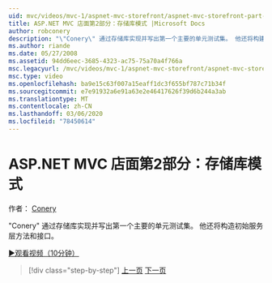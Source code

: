 ```yaml
---
uid: mvc/videos/mvc-1/aspnet-mvc-storefront/aspnet-mvc-storefront-part-2-the-repository-pattern
title: ASP.NET MVC 店面第2部分：存储库模式 |Microsoft Docs
author: robconery
description: "\"Conery\" 通过存储库实现并写出第一个主要的单元测试集。 他还将构建最初的服务层 readsubtree"
ms.author: riande
ms.date: 05/27/2008
ms.assetid: 94dd6eec-3685-4323-ac75-75a70a4f766a
msc.legacyurl: /mvc/videos/mvc-1/aspnet-mvc-storefront/aspnet-mvc-storefront-part-2-the-repository-pattern
msc.type: video
ms.openlocfilehash: ba9e15c63f007a15eaff1dc3f655bf787c71b34f
ms.sourcegitcommit: e7e91932a6e91a63e2e46417626f39d6b244a3ab
ms.translationtype: MT
ms.contentlocale: zh-CN
ms.lasthandoff: 03/06/2020
ms.locfileid: "78450614"
---
```

# <a name="aspnet-mvc-storefront-part-2-the-repository-pattern"></a>ASP.NET MVC 店面第2部分：存储库模式

作者： [Conery](https://github.com/robconery)

"Conery" 通过存储库实现并写出第一个主要的单元测试集。 他还将构造初始服务层方法和接口。

[&#9654;观看视频（10分钟）](https://channel9.msdn.com/Blogs/ASP-NET-Site-Videos/aspnet-mvc-storefront-part-2-the-repository-pattern)

> [!div class="step-by-step"]
> [上一页](aspnet-mvc-storefront-part-1-architectural-discussion-and-overview.md)
> [下一页](aspnet-mvc-storefront-part-3-pipes-and-filters.md)
